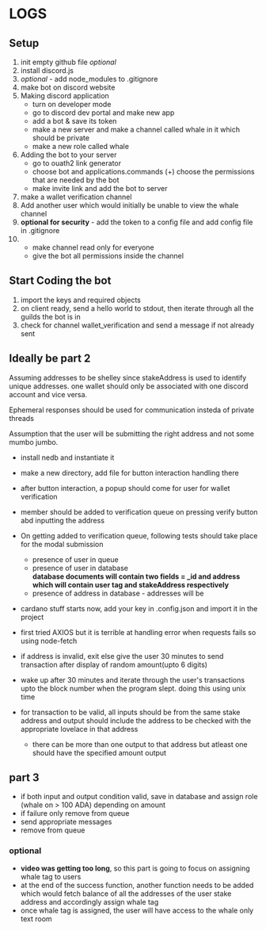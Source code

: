 
# LOGS

## Setup

1. init empty github file  *optional*
2. install discord.js
3. *optional* - add node_modules to .gitignore
4. make bot on discord website 
5. Making discord application
	- turn on developer mode
	- go to discord dev portal and make new app
	- add a bot & save its token
	- make a new server and make a channel called whale in it which should be private
	- make a new role called whale
6. Adding the bot to your server
	- go to ouath2 link generator
	- choose bot and applications.commands
		(+) choose the permissions that are needed by the bot
	- make invite link and add the bot to server
7. make a wallet verification channel
8. Add another user which would initially be unable to view the whale channel
9. **optional for security** -  add the token to a config file and add config file in .gitignore
10.
	- make channel read only for everyone
	- give the bot all permissions inside the channel

## Start Coding the bot

1. import the keys and required objects
2. on client ready, send a hello world to stdout, then iterate through all the guilds the bot is in
3. check for channel wallet_verification and send a message if not already sent

## Ideally be part 2

Assuming addresses to be shelley since stakeAddress  is used to identify unique addresses.
one wallet should only be associated with one discord account and vice versa.  

Ephemeral responses should be used for communication insteda of private threads  

Assumption that the user will be submitting the right address and not some mumbo jumbo.  


- install nedb and instantiate it
- make a new directory, add file for button interaction handling there
- after button interaction, a popup should come for user for wallet verification
- member should be added to verification queue on pressing verify button abd inputting the address
- On getting added to verification queue, following tests should take place for the modal submission
	- presence of user in queue
	- presence of user in database  
	**database documents will contain two fields = _id and address which will contain user tag and stakeAddress respectively**
	- presence of address in database - addresses will be  

- cardano stuff starts now, add your key in .config.json and import it in the project
- first tried AXIOS but it is terrible at handling error when requests fails so using node-fetch
- if address is invalid, exit else give the user 30 minutes to send transaction after display of random amount(upto 6 digits)
- wake up after 30 minutes and iterate through the user's transactions upto the block number when the program slept. doing this using unix time
- for transaction to be valid, all inputs should be from the same stake address and output should include the address to be checked with the appropriate lovelace in that address
	- there can be more than one output to that address but atleast one should have the specified amount output



## part 3
- if both input and output condition valid, save in database and assign role (whale on > 100 ADA) depending on amount
- if failure only remove from queue
- send appropriate messages
- remove from queue  

### optional
- **video was getting too long**, so this part is going to focus on assigning whale tag to users
- at the end of the success function, another function needs to be added which would fetch balance of all the addresses of the user stake address and accordingly assign whale tag
- once whale tag is assigned, the user will have access to the whale only text room  
